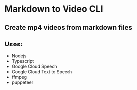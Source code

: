 # Markdown to Video CLI

## Create mp4 videos from markdown files

## Uses:

- Nodejs
- Typescript
- Google Cloud Speech
- Google Cloud Text to Speech
- ffmpeg
- puppeteer
